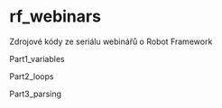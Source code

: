 # rf_webinars

Zdrojové kódy ze seriálu webinářů o Robot Framework

Part1_variables

Part2_loops

Part3_parsing
